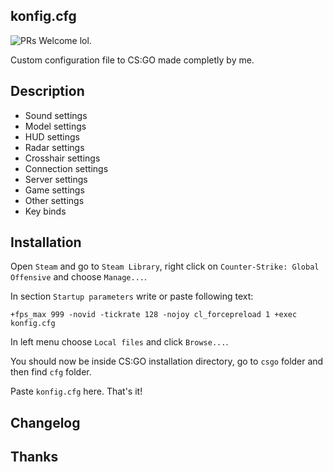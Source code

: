 ## konfig.cfg

![PRs Welcome](https://img.shields.io/badge/license-free-blue) lol.

Custom configuration file to CS:GO made completly by me.

## Description
* Sound settings
* Model settings
* HUD settings
* Radar settings
* Crosshair settings
* Connection settings
* Server settings
* Game settings
* Other settings
* Key binds

## Installation

Open `Steam` and go to `Steam Library`, right click on `Counter-Strike: Global Offensive` and choose `Manage...`.

In section `Startup parameters` write or paste following text:

`+fps_max 999 -novid -tickrate 128 -nojoy cl_forcepreload 1 +exec konfig.cfg`

In left menu choose `Local files` and click `Browse...`.

You should now be inside CS:GO installation directory, go to `csgo` folder and then find `cfg` folder.

Paste `konfig.cfg` here. That's it!

## Changelog

## Thanks
